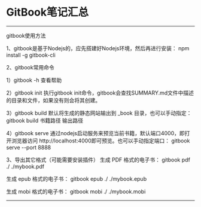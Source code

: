 # GitBook笔记汇总

---

gitbook使用方法

1、gitbook是基于Nodejs的，应先搭建好Nodejs环境，然后再进行安装：
npm install -g gitbook-cli

2、gitbook常用命令

1）gitbook -h
查看帮助

2）gitbook init
执行gitbook init命令，gitbook会查找SUMMARY.md文件中描述的目录和文件，如果没有则会将其创建。

3）gitbook build
默认将生成的静态网站输出到 _book 目录，也可以手动指定：
gitbook build 书籍路径 输出路径

4）gitbook serve
通过nodejs启动服务来预览当前书籍，默认端口4000，即打开浏览器访问 http://localhost:4000即可预览。也可以手动指定端口：
gitbook serve --port 8888

3、导出其它格式（可能需要安装插件）
生成 PDF 格式的电子书：
gitbook pdf ./ ./mybook.pdf

生成 epub 格式的电子书：
gitbook epub ./ ./mybook.epub

生成 mobi 格式的电子书：
gitbook mobi ./ ./mybook.mobi



---

